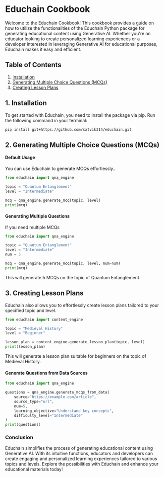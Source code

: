 # Educhain Cookbook

Welcome to the Educhain Cookbook! This cookbook provides a guide on how to utilize the functionalities of the Educhain Python package for generating educational content using Generative AI. Whether you're an educator looking to create personalized learning experiences or a developer interested in leveraging Generative AI for educational purposes, Educhain makes it easy and efficient.

## Table of Contents

1. [Installation](#installation)
2. [Generating Multiple Choice Questions (MCQs)](#generating-mcqs)
3. [Creating Lesson Plans](#creating-lesson-plans)

## 1. Installation <a name="installation"></a>

To get started with Educhain, you need to install the package via pip. Run the following command in your terminal:

```bash
pip install git+https://github.com/satvik314/educhain.git
```

## 2. Generating Multiple Choice Questions (MCQs) <a name="generating-mcqs"></a>

#### Default Usage

You can use Educhain to generate MCQs effortlessly..

```python
from educhain import qna_engine

topic = "Quantum Entanglement"
level = "Intermediate"

mcq = qna_engine.generate_mcq(topic, level)
print(mcq)
```

#### Generating Multiple Questions

If you need multiple MCQs

```python
from educhain import qna_engine

topic = "Quantum Entanglement"
level = "Intermediate"
num = 5

mcq = qna_engine.generate_mcq(topic, level, num=num)
print(mcq)
```

This will generate 5 MCQs on the topic of Quantum Entanglement.

## 3. Creating Lesson Plans <a name="creating-lesson-plans"></a>

Educhain also allows you to effortlessly create lesson plans tailored to your specified topic and level.

```python
from educhain import content_engine

topic = "Medieval History"
level = "Beginner"

lesson_plan = content_engine.generate_lesson_plan(topic, level)
print(lesson_plan)
```

This will generate a lesson plan suitable for beginners on the topic of Medieval History.

#### Generate Questions from Data Sources

```python
from educhain import qna_engine

questions = qna_engine.generate_mcqs_from_data(
    source="https://example.com/article",
    source_type="url",
    num=5,
    learning_objective="Understand key concepts",
    difficulty_level="Intermediate"
)
print(questions)
```

### Conclusion

Educhain simplifies the process of generating educational content using Generative AI. With its intuitive functions, educators and developers can create engaging and personalized learning experiences tailored to various topics and levels. Explore the possibilities with Educhain and enhance your educational materials today!
